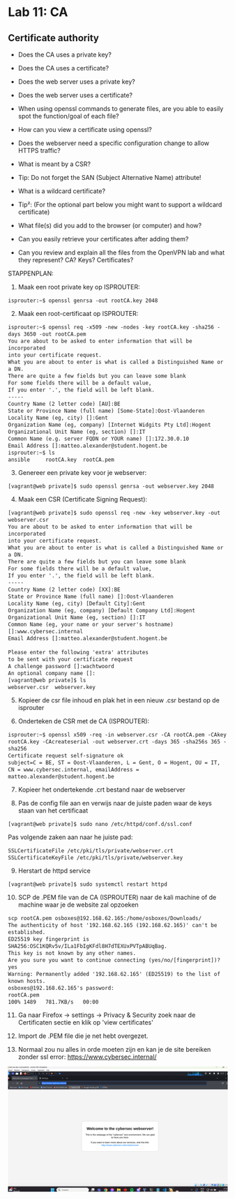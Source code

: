 # Lab 11: CA

## Certificate authority

- Does the CA uses a private key?

- Does the CA uses a certificate?

- Does the web server uses a private key?

- Does the web server uses a certificate?

- When using openssl commands to generate files, are you able to easily spot the function/goal of each file?

- How can you view a certificate using openssl?

- Does the webserver need a specific configuration change to allow HTTPS traffic?

- What is meant by a CSR?

- Tip: Do not forget the SAN (Subject Alternative Name) attribute!

- What is a wildcard certificate?

- Tip²: (For the optional part below you might want to support a wildcard certificate)

- What file(s) did you add to the browser (or computer) and how?

- Can you easily retrieve your certificates after adding them?

- Can you review and explain all the files from the OpenVPN lab and what they represent? CA? Keys? Certificates?


STAPPENPLAN:

1) Maak een root private key op ISPROUTER:
```
isprouter:~$ openssl genrsa -out rootCA.key 2048
```
2) Maak een root-certificaat op ISPROUTER:
```
isprouter:~$ openssl req -x509 -new -nodes -key rootCA.key -sha256 -days 3650 -out rootCA.pem
You are about to be asked to enter information that will be incorporated
into your certificate request.
What you are about to enter is what is called a Distinguished Name or a DN.
There are quite a few fields but you can leave some blank
For some fields there will be a default value,
If you enter '.', the field will be left blank.
-----
Country Name (2 letter code) [AU]:BE
State or Province Name (full name) [Some-State]:Oost-Vlaanderen
Locality Name (eg, city) []:Gent
Organization Name (eg, company) [Internet Widgits Pty Ltd]:Hogent
Organizational Unit Name (eg, section) []:IT
Common Name (e.g. server FQDN or YOUR name) []:172.30.0.10
Email Address []:matteo.alexander@student.hogent.be
isprouter:~$ ls
ansible     rootCA.key  rootCA.pem
```
3) Genereer een private key voor je webserver:
```
[vagrant@web private]$ sudo openssl genrsa -out webserver.key 2048
```
4) Maak een CSR (Certificate Signing Request):
```
[vagrant@web private]$ sudo openssl req -new -key webserver.key -out webserver.csr
You are about to be asked to enter information that will be incorporated
into your certificate request.
What you are about to enter is what is called a Distinguished Name or a DN.
There are quite a few fields but you can leave some blank
For some fields there will be a default value,
If you enter '.', the field will be left blank.
-----
Country Name (2 letter code) [XX]:BE
State or Province Name (full name) []:Oost-Vlaanderen
Locality Name (eg, city) [Default City]:Gent
Organization Name (eg, company) [Default Company Ltd]:Hogent
Organizational Unit Name (eg, section) []:IT
Common Name (eg, your name or your server's hostname) []:www.cybersec.internal
Email Address []:matteo.alexander@student.hogent.be

Please enter the following 'extra' attributes
to be sent with your certificate request
A challenge password []:wachtwoord
An optional company name []:
[vagrant@web private]$ ls
webserver.csr  webserver.key
```
5) Kopieer de csr file inhoud en plak het in een nieuw .csr bestand op de isprouter
  
6) Onderteken de CSR met de CA (ISPROUTER):
```
isprouter:~$ openssl x509 -req -in webserver.csr -CA rootCA.pem -CAkey rootCA.key -CAcreateserial -out webserver.crt -days 365 -sha256s 365 -sha256
Certificate request self-signature ok
subject=C = BE, ST = Oost-Vlaanderen, L = Gent, O = Hogent, OU = IT, CN = www.cybersec.internal, emailAddress = matteo.alexander@student.hogent.be
```
7) Kopieer het ondertekende .crt bestand naar de webserver
  
8) Pas de config file aan en verwijs naar de juiste paden waar de keys staan van het certificaat
```
[vagrant@web private]$ sudo nano /etc/httpd/conf.d/ssl.conf
```
Pas volgende zaken aan naar he juiste pad:
```
SSLCertificateFile /etc/pki/tls/private/webserver.crt
SSLCertificateKeyFile /etc/pki/tls/private/webserver.key
```

9) Herstart de httpd service
```
[vagrant@web private]$ sudo systemctl restart httpd
```

10) SCP de .PEM file van de CA (ISPROUTER) naar de kali machine of de machine waar je de website zal opzoeken
```
scp rootCA.pem osboxes@192.168.62.165:/home/osboxes/Downloads/
The authenticity of host '192.168.62.165 (192.168.62.165)' can't be established.
ED25519 key fingerprint is SHA256:OSC1KQRv5v/ILa1FbIgKFdl8H7dTEXUxPVTpABUqBag.
This key is not known by any other names.
Are you sure you want to continue connecting (yes/no/[fingerprint])? yes
Warning: Permanently added '192.168.62.165' (ED25519) to the list of known hosts.
osboxes@192.168.62.165's password:
rootCA.pem                                                                                                                100% 1489   781.7KB/s   00:00
```
11) Ga naar Firefox -> settings -> Privacy & Security zoek naar de Certificaten sectie en klik op 'view certificates'

12) Import de .PEM file die je net hebt overgezet.

13) Normaal zou nu alles in orde moeten zijn en kan je de site bereiken zonder ssl error: https://www.cybersec.internal/

![hierarchy](/images/geenhttpserror.png)
